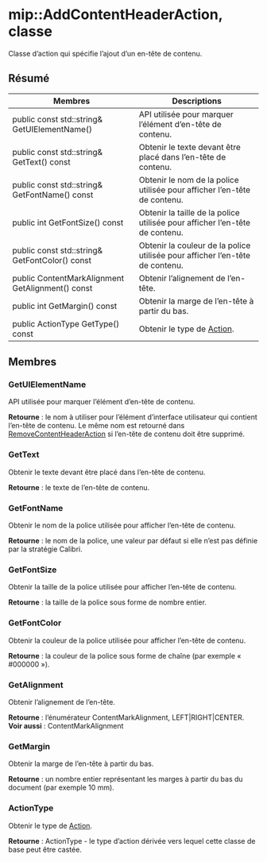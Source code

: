 # <a name="class-mipaddcontentheaderaction"></a>mip::AddContentHeaderAction, classe 
Classe d’action qui spécifie l’ajout d’un en-tête de contenu.
  
## <a name="summary"></a>Résumé
 Membres                        | Descriptions                                
--------------------------------|---------------------------------------------
 public const std::string& GetUIElementName()  |  API utilisée pour marquer l’élément d’en-tête de contenu.
 public const std::string& GetText() const  |  Obtenir le texte devant être placé dans l’en-tête de contenu.
 public const std::string& GetFontName() const  |  Obtenir le nom de la police utilisée pour afficher l’en-tête de contenu.
 public int GetFontSize() const  |  Obtenir la taille de la police utilisée pour afficher l’en-tête de contenu.
 public const std::string& GetFontColor() const  |  Obtenir la couleur de la police utilisée pour afficher l’en-tête de contenu.
 public ContentMarkAlignment GetAlignment() const  |  Obtenir l’alignement de l’en-tête.
 public int GetMargin() const  |  Obtenir la marge de l’en-tête à partir du bas.
 public ActionType GetType() const  |  Obtenir le type de [Action](class_mip_action.md).
  
## <a name="members"></a>Membres
  
### <a name="getuielementname"></a>GetUIElementName
API utilisée pour marquer l’élément d’en-tête de contenu.

  
**Retourne** : le nom à utiliser pour l’élément d’interface utilisateur qui contient l’en-tête de contenu. Le même nom est retourné dans [RemoveContentHeaderAction](class_mip_removecontentheaderaction.md) si l’en-tête de contenu doit être supprimé.
  
### <a name="gettext"></a>GetText
Obtenir le texte devant être placé dans l’en-tête de contenu.

  
**Retourne** : le texte de l’en-tête de contenu.
  
### <a name="getfontname"></a>GetFontName
Obtenir le nom de la police utilisée pour afficher l’en-tête de contenu.

  
**Retourne** : le nom de la police, une valeur par défaut si elle n’est pas définie par la stratégie Calibri.
  
### <a name="getfontsize"></a>GetFontSize
Obtenir la taille de la police utilisée pour afficher l’en-tête de contenu.

  
**Retourne** : la taille de la police sous forme de nombre entier.
  
### <a name="getfontcolor"></a>GetFontColor
Obtenir la couleur de la police utilisée pour afficher l’en-tête de contenu.

  
**Retourne** : la couleur de la police sous forme de chaîne (par exemple « #000000 »).
  
### <a name="getalignment"></a>GetAlignment
Obtenir l’alignement de l’en-tête.

  
**Retourne** : l’énumérateur ContentMarkAlignment, LEFT|RIGHT|CENTER. 
**Voir aussi** : ContentMarkAlignment
  
### <a name="getmargin"></a>GetMargin
Obtenir la marge de l’en-tête à partir du bas.

  
**Retourne** : un nombre entier représentant les marges à partir du bas du document (par exemple 10 mm).
  
### <a name="actiontype"></a>ActionType
Obtenir le type de [Action](class_mip_action.md).

  
**Retourne** : ActionType - le type d’action dérivée vers lequel cette classe de base peut être castée.
